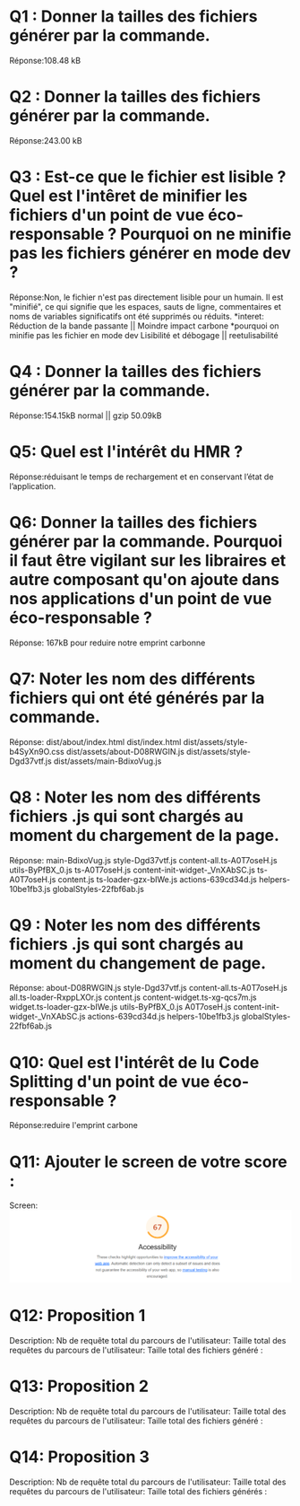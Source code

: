 # Q1 : Donner la tailles des fichiers générer par la commande.
Réponse:108.48 kB

# Q2 : Donner la tailles des fichiers générer par la commande.
Réponse:243.00 kB

# Q3 : Est-ce que le fichier est lisible ? Quel est l'intêret de minifier les fichiers d'un point de vue éco-responsable ? Pourquoi on ne minifie pas les fichiers générer en mode dev ?
Réponse:Non, le fichier n'est pas directement lisible pour un humain. Il est "minifié", ce qui signifie que les espaces, sauts de ligne, commentaires et noms de variables significatifs ont été supprimés ou réduits.
*interet:
Réduction de la bande passante || Moindre impact carbone 
*pourquoi on minifie pas les fichier en mode dev
Lisibilité et débogage || reetulisabilité 

# Q4 : Donner la tailles des fichiers générer par la commande.
Réponse:154.15kB normal || gzip 50.09kB

# Q5: Quel est l'intérêt du HMR ?
Réponse:réduisant le temps de rechargement et en conservant l’état de l’application.

# Q6: Donner la tailles des fichiers générer par la commande. Pourquoi il faut être vigilant sur les libraires et autre composant qu'on ajoute dans nos applications d'un point de vue éco-responsable ?
Réponse:
167kB pour reduire notre emprint carbonne
# Q7: Noter les nom des différents fichiers qui ont été générés par la commande.
Réponse:
dist/about/index.html
dist/index.html
dist/assets/style-b4SyXn9O.css
dist/assets/about-D08RWGIN.js
dist/assets/style-Dgd37vtf.js
dist/assets/main-BdixoVug.js
# Q8 : Noter les nom des différents fichiers .js qui sont chargés au moment du chargement de la page.
Réponse:
main-BdixoVug.js
style-Dgd37vtf.js
content-all.ts-A0T7oseH.js
utils-ByPfBX_0.js
ts-A0T7oseH.js
content-init-widget-_VnXAbSC.js
ts-A0T7oseH.js
content.js
ts-loader-gzx-bIWe.js
actions-639cd34d.js
helpers-10be1fb3.js
globalStyles-22fbf6ab.js

# Q9 : Noter les nom des différents fichiers .js qui sont chargés au moment du changement de page.
Réponse:
about-D08RWGIN.js
style-Dgd37vtf.js
content-all.ts-A0T7oseH.js
all.ts-loader-RxppLXOr.js
content.js
content-widget.ts-xg-qcs7m.js
widget.ts-loader-gzx-bIWe.js
utils-ByPfBX_0.js
A0T7oseH.js
content-init-widget-_VnXAbSC.js
actions-639cd34d.js
helpers-10be1fb3.js
globalStyles-22fbf6ab.js

# Q10: Quel est l'intérêt de lu Code Splitting d'un point de vue éco-responsable ?
Réponse:reduire l'emprint carbone


# Q11: Ajouter le screen de votre score :
Screen:
![alt text](image.png)

# Q12:  Proposition 1
Description:
Nb de requête total du parcours de l'utilisateur:
Taille total des requêtes du parcours de l'utilisateur:
Taille total des fichiers généré :

# Q13:  Proposition 2
Description:
Nb de requête total du parcours de l'utilisateur:
Taille total des requêtes du parcours de l'utilisateur:
Taille total des fichiers généré :

# Q14:  Proposition 3
Description:
Nb de requête total du parcours de l'utilisateur:
Taille total des requêtes du parcours de l'utilisateur:
Taille total des fichiers générés :